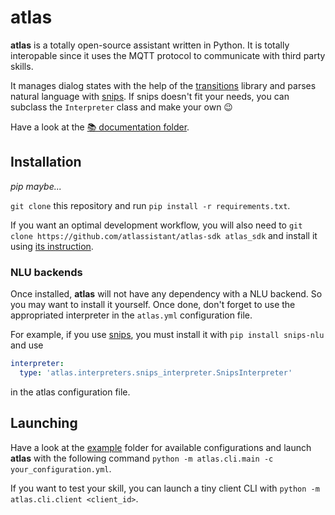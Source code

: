 atlas
===

**atlas** is a totally open-source assistant written in Python. It is totally interopable since it uses the MQTT protocol to communicate with third party skills.

It manages dialog states with the help of the [transitions](https://github.com/pytransitions) library and parses natural language with [snips](https://github.com/snipsco/snips-nlu). If snips doesn't fit your needs, you can subclass the `Interpreter` class and make your own 😉

Have a look at the [📚 documentation folder](documentation).

## Installation

*pip maybe...*

`git clone` this repository and run `pip install -r requirements.txt`.

If you want an optimal development workflow, you will also need to `git clone https://github.com/atlassistant/atlas-sdk atlas_sdk` and install it using [its instruction](https://github.com/atlassistant/atlas-sdk).

### NLU backends

Once installed, **atlas** will not have any dependency with a NLU backend. So you may want to install it yourself. Once done, don't forget to use the appropriated interpreter in the `atlas.yml` configuration file.

For example, if you use [snips](https://github.com/snipsco/snips-nlu), you must install it with `pip install snips-nlu` and use

```yml
interpreter: 
  type: 'atlas.interpreters.snips_interpreter.SnipsInterpreter'
```

in the atlas configuration file.

## Launching

Have a look at the [example](example) folder for available configurations and launch **atlas** with the following command `python -m atlas.cli.main -c your_configuration.yml`.

If you want to test your skill, you can launch a tiny client CLI with `python -m atlas.cli.client <client_id>`.